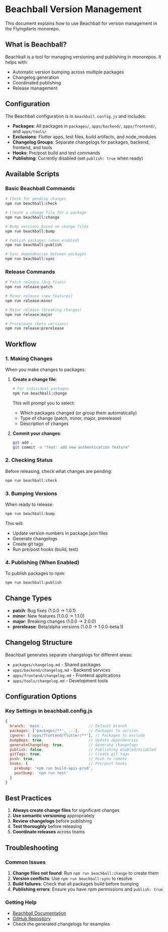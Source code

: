 # Beachball Version Management

This document explains how to use Beachball for version management in the Flyingdarts monorepo.

## What is Beachball?

Beachball is a tool for managing versioning and publishing in monorepos. It helps with:
- Automatic version bumping across multiple packages
- Changelog generation
- Coordinated publishing
- Release management

## Configuration

The Beachball configuration is in `beachball.config.js` and includes:

- **Packages**: All packages in `packages/`, `apps/backend/`, `apps/frontend/`, and `apps/tools/`
- **Exclusions**: Flutter apps, test files, build artifacts, and node_modules
- **Changelog Groups**: Separate changelogs for packages, backend, frontend, and tools
- **Hooks**: Pre/post build and test commands
- **Publishing**: Currently disabled (set `publish: true` when ready)

## Available Scripts

### Basic Beachball Commands
```bash
# Check for pending changes
npm run beachball:check

# Create a change file for a package
npm run beachball:change

# Bump versions based on change files
npm run beachball:bump

# Publish packages (when enabled)
npm run beachball:publish

# Sync dependencies between packages
npm run beachball:sync
```

### Release Commands
```bash
# Patch release (bug fixes)
npm run release:patch

# Minor release (new features)
npm run release:minor

# Major release (breaking changes)
npm run release:major

# Prerelease (beta versions)
npm run release:prerelease
```

## Workflow

### 1. Making Changes
When you make changes to packages:

1. **Create a change file**:
   ```bash
   # For individual packages
   npm run beachball:change
   ```
   This will prompt you to select:
   - Which packages changed (or group them automatically)
   - Type of change (patch, minor, major, prerelease)
   - Description of changes

2. **Commit your changes**:
   ```bash
   git add .
   git commit -m "feat: add new authentication feature"
   ```

### 2. Checking Status
Before releasing, check what changes are pending:
```bash
npm run beachball:check
```

### 3. Bumping Versions
When ready to release:
```bash
npm run beachball:bump
```
This will:
- Update version numbers in package.json files
- Generate changelogs
- Create git tags
- Run pre/post hooks (build, test)

### 4. Publishing (When Enabled)
To publish packages to npm:
```bash
npm run beachball:publish
```

## Change Types

- **patch**: Bug fixes (1.0.0 → 1.0.1)
- **minor**: New features (1.0.0 → 1.1.0)
- **major**: Breaking changes (1.0.0 → 2.0.0)
- **prerelease**: Beta/alpha versions (1.0.0 → 1.0.0-beta.1)

## Changelog Structure

Beachball generates separate changelogs for different areas:
- `packages/changelog.md` - Shared packages
- `apps/backend/changelog.md` - Backend services
- `apps/frontend/changelog.md` - Frontend applications
- `apps/tools/changelog.md` - Development tools

## Configuration Options

### Key Settings in beachball.config.js

```javascript
{
  branch: 'main',                    // Default branch
  packages: ['packages/**', ...],    // Packages to version
  ignore: ['apps/frontend/flutter/**'], // Packages to exclude
  bumpDeps: true,                    // Update dependencies
  generateChangelog: true,           // Generate changelogs
  publish: false,                    // Publishing enabled/disabled
  gitTags: true,                     // Create git tags
  push: true,                        // Push to remote
  hooks: {                           // Pre/post hooks
    prebump: 'npm run build-apis-prod',
    postbump: 'npm run test'
  }
}
```

## Best Practices

1. **Always create change files** for significant changes
2. **Use semantic versioning** appropriately
3. **Review changelogs** before publishing
4. **Test thoroughly** before releasing
5. **Coordinate releases** across teams

## Troubleshooting

### Common Issues

1. **Change files not found**: Run `npm run beachball:change` to create them
2. **Version conflicts**: Use `npm run beachball:sync` to resolve
3. **Build failures**: Check that all packages build before bumping
4. **Publishing errors**: Ensure you have npm permissions and `publish: true`

### Getting Help

- [Beachball Documentation](https://microsoft.github.io/beachball/)
- [GitHub Repository](https://github.com/microsoft/beachball)
- Check the generated changelogs for examples 